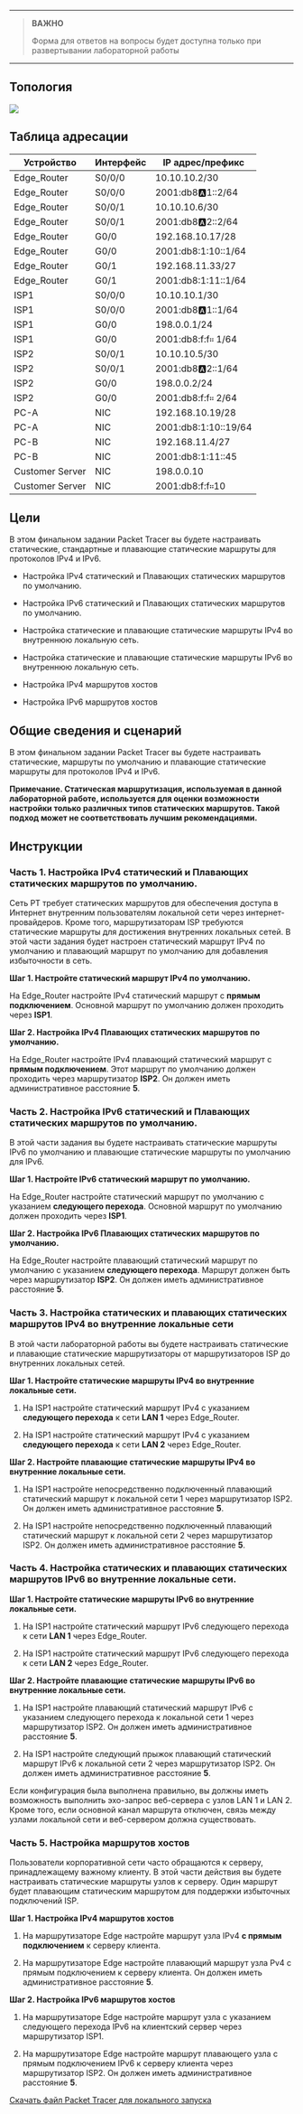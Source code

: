 
---

> **ВАЖНО**
> 
> Форма для ответов на вопросы будет доступна только при развертывании лабораторной работы 

---

## Топология

![](./assets/topology.png)

## Таблица адресации

| Устройство      | Интерфейс | IP адрес/префикс     |
|-----------------|-----------|----------------------|
| Edge_Router     | S0/0/0    | 10.10.10.2/30        |
| Edge_Router     | S0/0/0    | 2001:db8:a:1::2/64   |
| Edge_Router     | S0/0/1    | 10.10.10.6/30        |
| Edge_Router     | S0/0/1    | 2001:db8:a:2::2/64   |
| Edge_Router     | G0/0      | 192.168.10.17/28     |
| Edge_Router     | G0/0      | 2001:db8:1:10::1/64  |
| Edge_Router     | G0/1      | 192.168.11.33/27     |
| Edge_Router     | G0/1      | 2001:db8:1:11::1/64  |
| ISP1            | S0/0/0    | 10.10.10.1/30        |
| ISP1            | S0/0/0    | 2001:db8:a:1::1/64   |
| ISP1            | G0/0      | 198.0.0.1/24         |
| ISP1            | G0/0      | 2001:db8:f:f። 1/64   |
| ISP2            | S0/0/1    | 10.10.10.5/30        |
| ISP2            | S0/0/1    | 2001:db8:a:2::1/64   |
| ISP2            | G0/0      | 198.0.0.2/24         |
| ISP2            | G0/0      | 2001:db8:f:f። 2/64   |
| PC-A            | NIC       | 192.168.10.19/28     |
| PC-A            | NIC       | 2001:db8:1:10::19/64 |
| PC-B            | NIC       | 192.168.11.4/27      |
| PC-B            | NIC       | 2001:db8:1:11::45    |
| Customer Server | NIC       | 198.0.0.10           |
| Customer Server | NIC       | 2001:db8:f:f።10      |

## Цели

В этом финальном задании Packet Tracer вы будете настраивать статические, стандартные и плавающие статические маршруты для протоколов IPv4 и IPv6.

-   Настройка IPv4 статический и Плавающих статических маршрутов по умолчанию.

-   Настройка IPv6 статический и Плавающих статических маршрутов по умолчанию.

-   Настройка статические и плавающие статические маршруты IPv4 во внутреннюю локальную сеть.

-   Настройка статические и плавающие статические маршруты IPv6 во внутреннюю локальную сеть.

-   Настройка IPv4 маршрутов хостов

-   Настройка IPv6 маршрутов хостов

## Общие сведения и сценарий

В этом финальном задании Packet Tracer вы будете настраивать статические, маршруты по умолчанию и плавающие статические маршруты для протоколов IPv4 и IPv6.

**Примечание. Статическая маршрутизация, используемая в данной лабораторной работе, используется для оценки возможности настройки только различных типов статических маршрутов. Такой подход может не соответствовать лучшим рекомендациями.**

## Инструкции

### Часть 1. Настройка IPv4 статический и Плавающих статических маршрутов по умолчанию.

Сеть PT требует статических маршрутов для обеспечения доступа в Интернет внутренним пользователям локальной сети через интернет-провайдеров. Кроме того, маршрутизаторам ISP требуются статические маршруты для достижения внутренних локальных сетей. В этой части задания будет настроен статический маршрут IPv4 по умолчанию и плавающий маршрут по умолчанию для добавления избыточности в сеть.

**Шаг 1. Настройте статический маршрут IPv4 по умолчанию.**

На Edge_Router настройте IPv4 статический маршрут с **прямым подключением**. Основной маршрут по умолчанию должен проходить через **ISP1**.

**Шаг 2. Настройка IPv4 Плавающих статических маршрутов по умолчанию.**

На Edge_Router настройте IPv4 плавающий статический маршрут с **прямым подключением**. Этот маршрут по умолчанию должен проходить через маршрутизатор **ISP2**. Он должен иметь административное расстояние **5**.

### Часть 2. Настройка IPv6 статический и Плавающих статических маршрутов по умолчанию.

В этой части задания вы будете настраивать статические маршруты IPv6 по умолчанию и плавающие статические маршруты по умолчанию для IPv6.

**Шаг 1. Настройте IPv6 статический маршрут по умолчанию.**

На Edge_Router настройте статический маршрут по умолчанию с указанием **следующего перехода**. Основной маршрут по умолчанию должен проходить через **ISP1**.

**Шаг 2. Настройка IPv6 Плавающих статических маршрутов по умолчанию.**

На Edge_Router настройте плавающий статический маршрут по умолчанию с указанием **следующего перехода**. Маршрут должен быть через маршрутизатор **ISP2**. Он должен иметь административное расстояние **5**.

### Часть 3. Настройка статических и плавающих статических маршрутов IPv4 во внутренние локальные сети

В этой части лабораторной работы вы будете настраивать статические и плавающие статические маршрутизаторы от маршрутизаторов ISP до внутренних локальных сетей.

**Шаг 1. Настройте статические маршруты IPv4 во внутренние локальные сети.**

1.  На ISP1 настройте статический маршрут IPv4 с указанием **следующего перехода** к сети **LAN 1** через Edge_Router.

2.  На ISP1 настройте статический маршрут IPv4 с указанием **следующего перехода** к сети **LAN 2** через Edge_Router.

**Шаг 2. Настройте плавающие статические маршруты IPv4 во внутренние локальные сети.**

1.  На ISP1 настройте непосредственно подключенный плавающий статический маршрут к локальной сети 1 через маршрутизатор ISP2. Он должен иметь административное расстояние **5**.

2.  На ISP1 настройте непосредственно подключенный плавающий статический маршрут к локальной сети 2 через маршрутизатор ISP2. Он должен иметь административное расстояние **5**.

### Часть 4. Настройка статических и плавающих статических маршрутов IPv6 во внутренние локальные сети.

**Шаг 1. Настройте статические маршруты IPv6 во внутренние локальные сети.**

1.  На ISP1 настройте статический маршрут IPv6 следующего перехода к сети **LAN 1** через Edge_Router.

2.  На ISP1 настройте статический маршрут IPv6 следующего перехода к сети **LAN 2** через Edge_Router.

**Шаг 2. Настройте плавающие статические маршруты IPv6 во внутренние локальные сети.**

1.  На ISP1 настройте плавающий статический маршрут IPv6 с указанием следующего перехода к локальной сети 1 через маршрутизатор ISP2. Он должен иметь административное расстояние **5**.

2.  На ISP1 настройте следующий прыжок плавающий статический маршрут IPv6 к локальной сети 2 через маршрутизатор ISP2. Он должен иметь административное расстояние **5**.

Если конфигурация была выполнена правильно, вы должны иметь возможность выполнить эхо-запрос веб-сервера с узлов LAN 1 и LAN 2. Кроме того, если основной канал маршрута отключен, связь между узлами локальной сети и веб-сервером должна существовать.

### Часть 5. Настройка маршрутов хостов

Пользователи корпоративной сети часто обращаются к серверу, принадлежащему важному клиенту. В этой части действия вы будете настраивать статические маршруты узлов к серверу. Один маршрут будет плавающим статическим маршрутом для поддержки избыточных подключений ISP.

**Шаг 1. Настройка IPv4 маршрутов хостов**

1.  На маршрутизаторе Edge настройте маршрут узла IPv4 **с прямым подключением** к серверу клиента.

2.  На маршрутизаторе Edge настройте плавающий маршрут узла Pv4 с прямым подключением к серверу клиента. Он должен иметь административное расстояние **5**.

**Шаг 2. Настройка IPv6 маршрутов хостов**

1.  На маршрутизаторе Edge настройте маршрут узла с указанием следующего перехода IPv6 на клиентский сервер через маршрутизатор ISP1.

2.  На маршрутизаторе Edge настройте маршрут плавающего узла с прямым подключением IPv6 к серверу клиента через маршрутизатор ISP2. Он должен иметь административное расстояние **5**.

[Скачать файл Packet Tracer для локального запуска](./assets/15.6.1-lab.pka)
